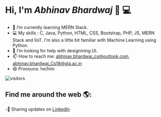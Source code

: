 # Hi, I'm *Abhinav Bhardwaj* 👋 💻

 

- 🌱 I’m currently learning MERN Stack.
- 💻 My skills : C, Java, Python, HTML, CSS, Bootstrap, PHP, JS, MERN Stack and IIoT. I'm also a little bit familiar with Machine Learning using Python. 
- 🤔 I’m looking for help with designining UI.
- 📫 How to reach me: abhinav.bhardwaj_cs@outlook.com, abhinav.bhardwaj_Cs18@gla.ac.in
- 😄 Pronouns: he/him


 ![visitors](https://visitor-badge.glitch.me/badge?page_id=Abhinav-Bhardwaj-09.visit-counter)
## Find me around the web 🌎:
-💼 Sharing updates on <a href="https://www.linkedin.com/in/abhinav-bhardwaj-09/">LinkedIn</a> 
